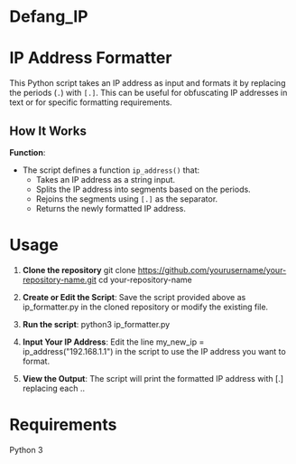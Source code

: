 # Defang_IP

# IP Address Formatter

This Python script takes an IP address as input and formats it by replacing the periods (`.`) with `[.]`. This can be useful for obfuscating IP addresses in text or for specific formatting requirements.

## How It Works

**Function**: 
   - The script defines a function `ip_address()` that:
     - Takes an IP address as a string input.
     - Splits the IP address into segments based on the periods.
     - Rejoins the segments using `[.]` as the separator.
     - Returns the newly formatted IP address.

# Usage

1. **Clone the repository**
git clone https://github.com/yourusername/your-repository-name.git
cd your-repository-name

2. **Create or Edit the Script**:
Save the script provided above as ip_formatter.py in the cloned repository or modify the existing file.

3. **Run the script**:
python3 ip_formatter.py

4. **Input Your IP Address**:
Edit the line my_new_ip = ip_address("192.168.1.1") in the script to use the IP address you want to format.

5. **View the Output**:
The script will print the formatted IP address with [.] replacing each ..

# Requirements

Python 3
